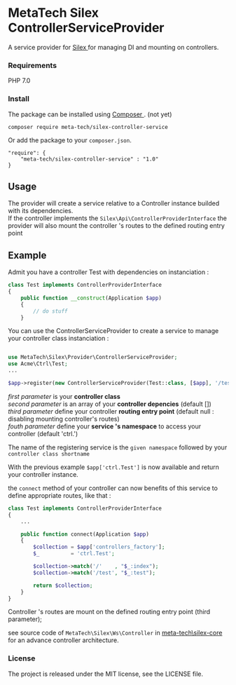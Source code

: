 
# MetaTech Silex ControllerServiceProvider

A service provider for [ Silex ](http://silex.sensiolabs.org) for managing DI and mounting on controllers.

### Requirements

PHP 7.0

### Install

The package can be installed using [ Composer ](https://getcomposer.org/). (not yet)
```
composer require meta-tech/silex-controller-service
```

Or add the package to your `composer.json`.

```
"require": {
    "meta-tech/silex-controller-service" : "1.0"
}
```

## Usage

The provider will create a service relative to a Controller instance builded with its dependencies.  
If the controller implements the `Silex\Api\ControllerProviderInterface` the provider will also
mount the controller 's routes to the defined routing entry point

## Example

Admit you have a controller Test with dependencies on instanciation :

```php
class Test implements ControllerProviderInterface
{
    public function __construct(Application $app)
    {
        // do stuff
    }
```

You can use the ControllerServiceProvider to create a service to manage your
controller class instanciation :

```php

use MetaTech\Silex\Provider\ControllerServiceProvider;
use Acme\Ctrl\Test;
...

$app->register(new ControllerServiceProvider(Test::class, [$app], '/test', 'ctrl.'));

```
*first parameter* is your **controller class**   
*second parameter* is an array of your **controller depencies** (default [])  
*third parameter* define your controller **routing entry point** (default null : disabling mounting controller's routes)  
*fouth parameter* define your **service 's namespace** to access your controller (default 'ctrl.')  

The name of the registering service is the `given namespace` followed by your `controller class shortname`  

With the previous example `$app['ctrl.Test']` is now available and return your controller instance.

the `connect` method of your controller can now benefits of this service to define appropriate routes, like that :

```php
class Test implements ControllerProviderInterface
{
    ...

    public function connect(Application $app)
    {
        $collection = $app['controllers_factory'];
        $_          = 'ctrl.Test';

        $collection->match('/'    , "$_:index");
        $collection->match('/test', "$_:test");

        return $collection;
    }
}
```

Controller 's routes are mount on the defined routing entry point (third parameter);

see source code of `MetaTech\Silex\Ws\Controller` in [ meta-tech\silex-core ](https://github.com/meta-tech/silex-core)  for an advance controller architecture.


### License

The project is released under the MIT license, see the LICENSE file.
